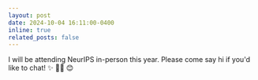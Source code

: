 ```yaml
---
layout: post
date: 2024-10-04 16:11:00-0400
inline: true
related_posts: false
---
```


I will be attending NeurIPS in-person this year. Please come say hi if you'd like to chat! :sparkles: :woman_scientist: :blush: 
